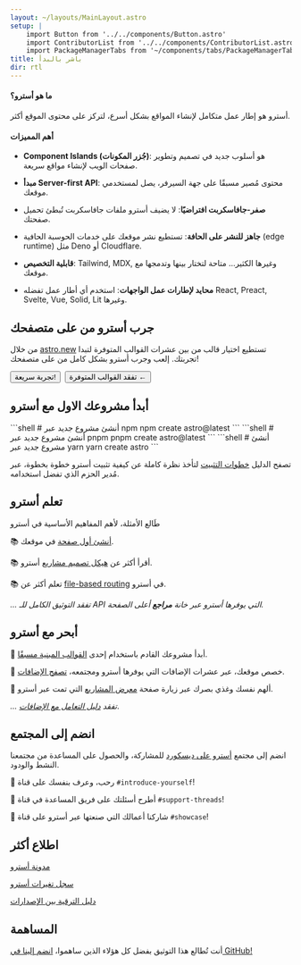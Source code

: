 ```yaml
---
layout: ~/layouts/MainLayout.astro
setup: |
    import Button from '../../components/Button.astro'
    import ContributorList from '../../components/ContributorList.astro'
    import PackageManagerTabs from '~/components/tabs/PackageManagerTabs.astro'
title: باشر بالبدأ
dir: rtl
---
```

#### ما هو أسترو؟

أسترو هو إطار عمل متكامل لإنشاء المواقع بشكل أسرع، لتركز على محتوى الموقع أكثر.

#### أهم المميزات

* **Component Islands (جُزر المكونات)**: هو أسلوب جديد في تصميم وتطوير صفحات الويب لإنشاء مواقع سريعة.

* **مبدأ Server-first API**: محتوى مُصير مسبقًا على جهة السيرفر، يصل لمستخدمي موقعك.

* **صفر-جافاسكربت افتراضيًا**: لا يضيف أسترو ملفات جافاسكربت تُبطئ تحميل صفحتك.

* **جاهز للنشر على الحافة**: تستطيع نشر موقعك على خدمات الحوسبة الحافية (edge runtime) مثل Deno أو Cloudflare.

* **قابلية التخصيص**: Tailwind, MDX, وغيرها الكثير... متاحة لتختار بينها وتدمجها مع موقعك.

* **محايد لإطارات عمل الواجهات**: استخدم أي أطار عمل تفضله React, Preact, Svelte, Vue, Solid, Lit وغيرها.

## جرب أسترو من على متصفحك

من خلال [astro.new](https://astro.new/) تستطيع اختيار قالب من بين عشرات القوالب المتوفرة لتبدا تجربتك. إلعب وجرب أسترو بشكل كامل من على متصفحك!

<div style="display: flex; flex-wrap: wrap; gap: 0.5rem;">
    <Button href="https://astro.new/basics?on=stackblitz">تجربة سريعة!</Button>
    <Button variant="outline" href="https://astro.new/">تفقد القوالب المتوفرة ←</Button>
</div>

## أبدأ مشروعك الاول مع أسترو

<PackageManagerTabs>
  <Fragment slot="npm">
  ```shell
  # أنشئ مشروع جديد عبر npm
  npm create astro@latest
  ```
  </Fragment>
  <Fragment slot="pnpm">
  ```shell
  # أنشئ مشروع جديد عبر pnpm
  pnpm create astro@latest
  ```
  </Fragment>
  <Fragment slot="yarn">
  ```shell
  # أنشئ مشروع جديد عبر yarn
  yarn create astro
  ```
  </Fragment>
</PackageManagerTabs>

تصفح الدليل [خطوات التثبيت](/ar/install/auto/) لتأخذ نظرة كاملة عن كيفية تثبيت أسترو خطوة بخطوة، عبر مُدير الحزم الذي تفضل استخدامه.


## تعلم أسترو

طَالع الأمثلة، لأهم المفاهيم الأساسية في أسترو

📚 [أنشئ أول صفحة](/ar/core-concepts/astro-pages/) في موقعك.

📚 أقرأ أكثر عن [هيكل تصميم مشاريع](/ar/core-concepts/project-structure/) أسترو.

📚 تعلم أكثر عن [file-based routing](/ar/core-concepts/routing/) في أسترو.

*... تفقد التوثيق الكامل للـ API التي يوفرها أسترو عبر خانة  **مراجع** أعلى الصفحة.*

## أبحر مع أسترو

🧰 أبدأ مشروعك القادم باستخدام إحدى [القوالب المبنية مسبقًا](https://astro.build/themes/).

🧰 
خصص موقعك، عبر عشرات الإضافات التي يوفرها أسترو ومجتمعه، [تصفح الإضافات](https://astro.build/integrations/).

🧰 ألهم نفسك وغذي بصرك عبر زيارة صفحة [معرض المشاريع](https://astro.build/showcase/) التي تمت عبر أسترو.

*... تفقد [دليل التعامل مع الإضافات](/ar/guides/integrations-guide/)*.

## انضم إلى المجتمع

انضم إلى مجتمع [أسترو على ديسكورد](https://astro.build/chat/) للمشاركة، والحصول على المساعدة من مجتمعنا النشط والودود.

💬 رحب، وعرف بنفسك على قناة `#introduce-yourself`!

💬 أطرح أسئلتك على فريق المساعدة في قناة `#support-threads`!

💬 شاركنا أعمالك التي صنعتها عبر أسترو على قناة `#showcase`!

## اطلاع أكثر

[مدونة أسترو](https://astro.build/blog/)

[سجل تغيرات أسترو](https://github.com/withastro/astro/blob/main/packages/astro/CHANGELOG.md)

[دليل الترقية بين الإصدارات](/ar/migrate/)

## المساهمة

أنت تُطالع هذا التوثيق بفضل كل هؤلاء الذين ساهموا، [انضم إلينا في GitHub!](https://github.com/withastro/docs)

<ContributorList githubRepo="withastro/docs" />
